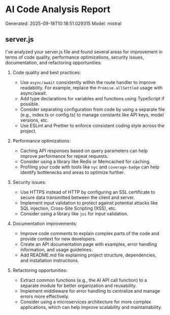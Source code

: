 # AI Code Analysis Report
Generated: 2025-09-18T10:18:51.029315
Model: mistral

## server.js
 I've analyzed your server.js file and found several areas for improvement in terms of code quality, performance optimizations, security issues, documentation, and refactoring opportunities:

1. Code quality and best practices:
   - Use `async/await` consistently within the route handler to improve readability. For example, replace the `Promise.allSettled` usage with async/await.
   - Add type declarations for variables and functions using TypeScript if possible.
   - Consider separating configuration from code by using a separate file (e.g., index.ts or config.ts) to manage constants like API keys, model versions, etc.
   - Use ESLint and Prettier to enforce consistent coding style across the project.

2. Performance optimizations:
   - Caching API responses based on query parameters can help improve performance for repeat requests.
   - Consider using a library like Redis or Memcached for caching.
   - Profiling your code with tools like `nyc` and `coverage-badge` can help identify bottlenecks and areas to optimize further.

3. Security issues:
   - Use HTTPS instead of HTTP by configuring an SSL certificate to secure data transmitted between the client and server.
   - Implement input validation to protect against potential attacks like SQL injection, Cross-Site Scripting (XSS), etc.
   - Consider using a library like `joi` for input validation.

4. Documentation improvements:
   - Improve code comments to explain complex parts of the code and provide context for new developers.
   - Create an API documentation page with examples, error handling information, and usage guidelines.
   - Add README.md file explaining project structure, dependencies, and installation instructions.

5. Refactoring opportunities:
   - Extract common functions (e.g., the AI API call function) to a separate module for better organization and reusability.
   - Implement middleware for error handling to centralize and manage errors more effectively.
   - Consider using a microservices architecture for more complex applications, which can help improve scalability and maintainability.

